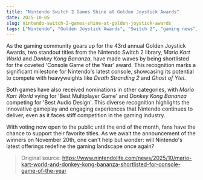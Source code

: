 ```yaml
---
title: "Nintendo Switch 2 Games Shine at Golden Joystick Awards"
date: 2025-10-05
slug: nintendo-switch-2-games-shine-at-golden-joystick-awards
tags: ["Nintendo", "Golden Joystick Awards", "Switch 2", "gaming news"]
---
```


As the gaming community gears up for the 43rd annual Golden Joystick Awards, two standout titles from the Nintendo Switch 2 library, *Mario Kart World* and *Donkey Kong Bananza*, have made waves by being shortlisted for the coveted 'Console Game of the Year' award. This recognition marks a significant milestone for Nintendo's latest console, showcasing its potential to compete with heavyweights like *Death Stranding 2* and *Ghost of Ytei*.

Both games have also received nominations in other categories, with *Mario Kart World* vying for 'Best Multiplayer Game' and *Donkey Kong Bananza* competing for 'Best Audio Design'. This diverse recognition highlights the innovative gameplay and engaging experiences that Nintendo continues to deliver, even as it faces stiff competition in the gaming industry.

With voting now open to the public until the end of the month, fans have the chance to support their favorite titles. As we await the announcement of the winners on November 20th, one can't help but wonder: will Nintendo's latest offerings redefine the gaming landscape once again? 

> Original source: https://www.nintendolife.com/news/2025/10/mario-kart-world-and-donkey-kong-bananza-shortlisted-for-console-game-of-the-year